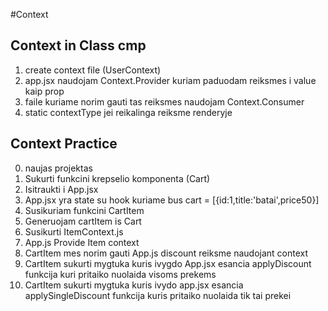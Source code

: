 #Context

## Context in Class cmp

1. create context file (UserContext)
2. app.jsx naudojam Context.Provider kuriam paduodam reiksmes i value kaip prop
3. faile kuriame norim gauti tas reiksmes naudojam Context.Consumer
4. static contextType jei reikalinga reiksme renderyje

## Context Practice

0. naujas projektas
1. Sukurti funkcini krepselio komponenta (Cart)
2. Isitraukti i App.jsx
3. App.jsx yra state su hook kuriame bus cart = [{id:1,title:'batai',price50}]
4. Susikuriam funkcini CartItem
5. Generuojam cartItem is Cart
6. Susikurti ItemContext.js
7. App.js Provide Item context
8. CartItem mes norim gauti App.js discount reiksme naudojant context
9. CartItem sukurti mygtuka kuris ivygdo App.jsx esancia applyDiscount funkcija kuri pritaiko nuolaida visoms prekems
10. CartItem sukurti mygtuka kuris ivydo app.jsx esancia applySingleDiscount funkcija kuris pritaiko nuolaida tik tai prekei
